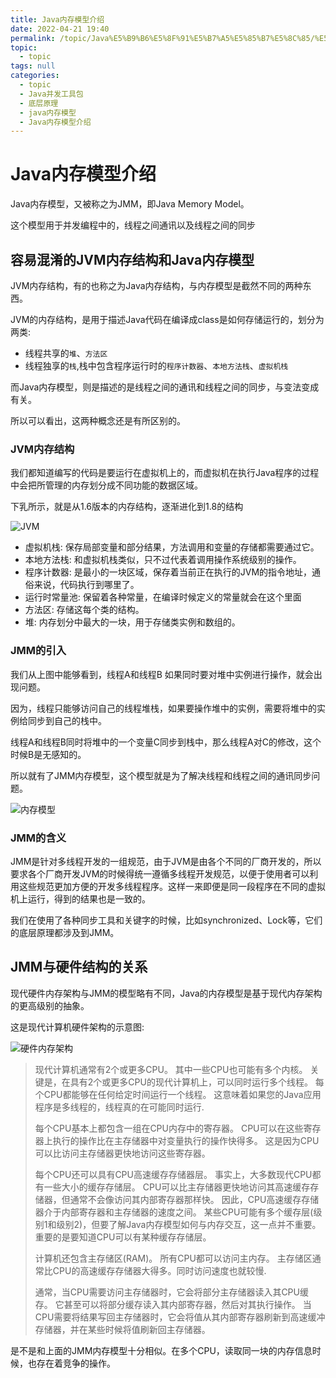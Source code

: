 ```yaml
---
title: Java内存模型介绍
date: 2022-04-21 19:40
permalink: /topic/Java%E5%B9%B6%E5%8F%91%E5%B7%A5%E5%85%B7%E5%8C%85/%E5%BA%95%E5%B1%82%E5%8E%9F%E7%90%86/java%E5%86%85%E5%AD%98%E6%A8%A1%E5%9E%8B/Java%E5%86%85%E5%AD%98%E6%A8%A1%E5%9E%8B%E4%BB%8B%E7%BB%8D
topic: 
  - topic
tags: null
categories: 
  - topic
  - Java并发工具包
  - 底层原理
  - java内存模型
  - Java内存模型介绍
---
```

# Java内存模型介绍

Java内存模型，又被称之为JMM，即Java Memory Model。

这个模型用于并发编程中的，线程之间通讯以及线程之间的同步

## 容易混淆的JVM内存结构和Java内存模型

JVM内存结构，有的也称之为Java内存结构，与内存模型是截然不同的两种东西。

JVM的内存结构，是用于描述Java代码在编译成class是如何存储运行的，划分为两类:

+ 线程共享的`堆`、`方法区`
+ 线程独享的`栈`,栈中包含程序运行时的`程序计数器`、`本地方法栈`、`虚拟机栈`

而Java内存模型，则是描述的是线程之间的通讯和线程之间的同步，与变法变成有关。

所以可以看出，这两种概念还是有所区别的。

### JVM内存结构

我们都知道编写的代码是要运行在虚拟机上的，而虚拟机在执行Java程序的过程中会把所管理的内存划分成不同功能的数据区域。

下乳所示，就是从1.6版本的内存结构，逐渐进化到1.8的结构

![JVM](https://www.shiyitopo.tech/uPic/JVM.png)

+ 虚拟机栈: 保存局部变量和部分结果，方法调用和变量的存储都需要通过它。
+ 本地方法栈: 和虚拟机栈类似，只不过代表着调用操作系统级别的操作。
+ 程序计数器: 是最小的一块区域，保存着当前正在执行的JVM的指令地址，通俗来说，代码执行到哪里了。
+ 运行时常量池: 保留着各种常量，在编译时候定义的常量就会在这个里面
+ 方法区: 存储这每个类的结构。
+ 堆: 内存划分中最大的一块，用于存储类实例和数组的。

### JMM的引入

我们从上图中能够看到，线程A和线程B 如果同时要对堆中实例进行操作，就会出现问题。

因为，线程只能够访问自己的线程堆栈，如果要操作堆中的实例，需要将堆中的实例给同步到自己的栈中。

线程A和线程B同时将堆中的一个变量C同步到栈中，那么线程A对C的修改，这个时候B是无感知的。

所以就有了JMM内存模型，这个模型就是为了解决线程和线程之间的通讯同步问题。

![内存模型](https://www.shiyitopo.tech/uPic/%E5%86%85%E5%AD%98%E6%A8%A1%E5%9E%8B.png)

### JMM的含义

JMM是针对多线程开发的一组规范，由于JVM是由各个不同的厂商开发的，所以要求各个厂商开发JVM的时候得统一遵循多线程开发规范，以便于使用者可以利用这些规范更加方便的开发多线程程序。这样一来即便是同一段程序在不同的虚拟机上运行，得到的结果也是一致的。

我们在使用了各种同步工具和关键字的时候，比如synchronized、Lock等，它们的底层原理都涉及到JMM。

## JMM与硬件结构的关系

现代硬件内存架构与JMM的模型略有不同，Java的内存模型是基于现代内存架构的更高级别的抽象。

这是现代计算机硬件架构的示意图:

![硬件内存架构](https://www.shiyitopo.tech/uPic/%E7%A1%AC%E4%BB%B6%E5%86%85%E5%AD%98%E6%9E%B6%E6%9E%84.png)

> 现代计算机通常有2个或更多CPU。 其中一些CPU也可能有多个内核。 关键是，在具有2个或更多CPU的现代计算机上，可以同时运行多个线程。 每个CPU都能够在任何给定时间运行一个线程。 这意味着如果您的Java应用程序是多线程的，线程真的在可能同时运行.
>
> 每个CPU基本上都包含一组在CPU内存中的寄存器。 CPU可以在这些寄存器上执行的操作比在主存储器中对变量执行的操作快得多。 这是因为CPU可以比访问主存储器更快地访问这些寄存器。
>
> 每个CPU还可以具有CPU高速缓存存储器层。 事实上，大多数现代CPU都有一些大小的缓存存储层。 CPU可以比主存储器更快地访问其高速缓存存储器，但通常不会像访问其内部寄存器那样快。 因此，CPU高速缓存存储器介于内部寄存器和主存储器的速度之间。 某些CPU可能有多个缓存层(级别1和级别2)，但要了解Java内存模型如何与内存交互，这一点并不重要。 重要的是要知道CPU可以有某种缓存存储层。
>
> 计算机还包含主存储区(RAM)。 所有CPU都可以访问主内存。 主存储区通常比CPU的高速缓存存储器大得多。同时访问速度也就较慢.
>
> 通常，当CPU需要访问主存储器时，它会将部分主存储器读入其CPU缓存。 它甚至可以将部分缓存读入其内部寄存器，然后对其执行操作。 当CPU需要将结果写回主存储器时，它会将值从其内部寄存器刷新到高速缓冲存储器，并在某些时候将值刷新回主存储器。

是不是和上面的JMM内存模型十分相似。在多个CPU，读取同一块的内存信息时候，也存在着竞争的操作。
